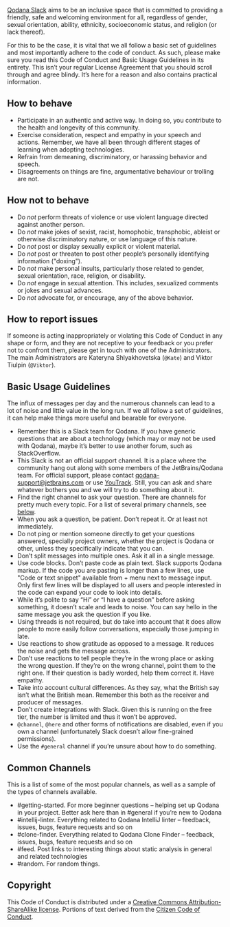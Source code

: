 [//]: # (title: Code of Conduct and Guidelines for Qodana Slack)

[Qodana Slack](http://qodana.slack.com/) aims to be an inclusive space that is committed to providing a friendly, safe and welcoming environment for all, regardless of gender, sexual orientation, ability, ethnicity, socioeconomic status, and religion (or lack thereof).

For this to be the case, it is vital that we all follow a basic set of guidelines and most importantly adhere to the code of conduct. As such, please make sure you read this Code of Conduct and Basic Usage Guidelines in its entirety. This isn’t your regular License Agreement that you should scroll through and agree blindy. It’s here for a reason and also contains practical information.

## How to behave

* Participate in an authentic and active way. In doing so, you contribute to the health and longevity of this community.
* Exercise consideration, respect and empathy in your speech and actions. Remember, we have all been through different stages of learning when adopting technologies.
* Refrain from demeaning, discriminatory, or harassing behavior and speech.
* Disagreements on things are fine, argumentative behaviour or trolling are not.

## How not to behave

* Do *not* perform threats of violence or use violent language directed against another person.
* Do *not* make jokes of sexist, racist, homophobic, transphobic, ableist or otherwise discriminatory nature, or use language of this nature.
* Do *not* post or display sexually explicit or violent material.
* Do *not* post or threaten to post other people’s personally identifying information ("doxing").
* Do *not* make personal insults, particularly those related to gender, sexual orientation, race, religion, or disability.
* Do *not* engage in sexual attention. This includes, sexualized comments or jokes and sexual advances.
* Do *not* advocate for, or encourage, any of the above behavior.

## How to report issues

If someone is acting inappropriately or violating this Code of Conduct in any shape or form, and they are not receptive to your feedback or you prefer not to confront them, please get in touch with one of the Administrators. The main Administrators are Kateryna Shlyakhovetska (`@Kate`) and Viktor Tiulpin (`@Viktor`).

## Basic Usage Guidelines
The influx of messages per day and the numerous channels can lead to a lot of noise and little value in the long run. If we all follow a set of guidelines, it can help make things more useful and bearable for everyone.

* Remember this is a Slack team for Qodana. If you have generic questions that are about a technology (which may or may not be used with Qodana), maybe it’s better to use another forum, such as StackOverflow.
* This Slack is not an official support channel. It is a place where the community hang out along with some members of the JetBrains/Qodana team. For official support, please contact [qodana-support@jetbrains.com](mailto:qodana-support@jetbrains.com) or use [YouTrack](https://youtrack.jetbrains.com/newIssue?project=QD). Still, you can ask and share whatever bothers you and we will try to do something about it.
* Find the right channel to ask your question. There are channels for pretty much every topic. For a list of several primary channels, see [below](qodana-slack-code-of-conduct.md#common-channels).
* When you ask a question, be patient. Don’t repeat it. Or at least not immediately.
* Do not ping or mention someone directly to get your questions answered, specially project owners, whether the project is Qodana or other, unless they specifically indicate that you can.
* Don’t split messages into multiple ones. Ask it all in a single message.
* Use code blocks. Don’t paste code as plain text. Slack supports Qodana markup. If the code you are pasting is longer than a few lines, use "Code or text snippet" available from + menu next to message input. Only first few lines will be displayed to all users and people interested in the code can expand your code to look into details.
* While it’s polite to say “Hi” or “I have a question” before asking something, it doesn’t scale and leads to noise. You can say hello in the same message you ask the question if you like.
* Using threads is not required, but do take into account that it does allow people to more easily follow conversations, especially those jumping in late.
* Use reactions to show gratitude as opposed to a message. It reduces the noise and gets the message across.
* Don’t use reactions to tell people they’re in the wrong place or asking the wrong question. If they’re on the wrong channel, point them to the right one. If their question is badly worded, help them correct it. Have empathy.
* Take into account cultural differences. As they say, what the British say isn’t what the British mean. Remember this both as the receiver and producer of messages.
* Don’t create integrations with Slack. Given this is running on the free tier, the number is limited and thus it won’t be approved.
* `@channel`, `@here` and other forms of notifications are disabled, even if you own a channel (unfortunately Slack doesn’t allow fine-grained permissions).
* Use the `#general` channel if you’re unsure about how to do something.

## Common Channels

This is a list of some of the most popular channels, as well as a sample of the types of channels available.

* #getting-started. For more beginner questions – helping set up Qodana in your project. Better ask here than in #general if you’re new to Qodana
* #intellij-linter. Everything related to Qodana IntelliJ linter – feedback, issues, bugs, feature requests and so on
* #clone-finder. Everything related to Qodana Clone Finder – feedback, issues, bugs, feature requests and so on
* #feed. Post links to interesting things about static analysis in general and related technologies
* #random. For random things.

## Copyright

This Code of Conduct is distributed under a [Creative Commons Attribution-ShareAlike license](http://creativecommons.org/licenses/by-sa/3.0/). Portions of text derived from the [Citizen Code of Conduct](http://citizencodeofconduct.org/).  